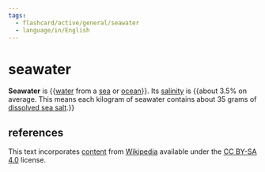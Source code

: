 ```yaml
---
tags:
  - flashcard/active/general/seawater
  - language/in/English
---
```


# seawater

__Seawater__ is {{[water](water.md) from a [sea](sea.md) or [ocean](ocean.md)}}. Its [salinity](salinity.md) is {{about 3.5% on average. This means each kilogram of seawater contains about 35 grams of [dissolved sea salt](sea%20salt.md).}}

## references

This text incorporates [content](https://en.wikipedia.org/wiki/seawater) from [Wikipedia](Wikipedia.md) available under the [CC BY-SA 4.0](https://creativecommons.org/licenses/by-sa/4.0/) license.
